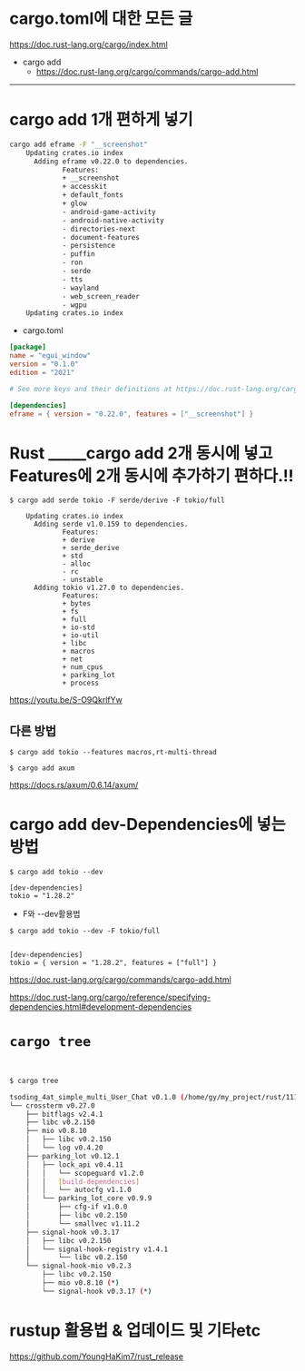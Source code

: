 # cargo.toml에 대한 모든 글

https://doc.rust-lang.org/cargo/index.html

- cargo add
  - https://doc.rust-lang.org/cargo/commands/cargo-add.html

<hr>

# cargo add 1개 편하게 넣기

```bash
cargo add eframe -F "__screenshot"
    Updating crates.io index
      Adding eframe v0.22.0 to dependencies.
             Features:
             + __screenshot
             + accesskit
             + default_fonts
             + glow
             - android-game-activity
             - android-native-activity
             - directories-next
             - document-features
             - persistence
             - puffin
             - ron
             - serde
             - tts
             - wayland
             - web_screen_reader
             - wgpu
    Updating crates.io index
```

- cargo.toml

```toml
[package]
name = "egui_window"
version = "0.1.0"
edition = "2021"

# See more keys and their definitions at https://doc.rust-lang.org/cargo/reference/manifest.html

[dependencies]
eframe = { version = "0.22.0", features = ["__screenshot"] }

```

# Rust _____cargo add 2개 동시에 넣고 Features에 2개 동시에 추가하기 편하다.!!

```
$ cargo add serde tokio -F serde/derive -F tokio/full

    Updating crates.io index
      Adding serde v1.0.159 to dependencies.
             Features:
             + derive
             + serde_derive
             + std
             - alloc
             - rc
             - unstable
      Adding tokio v1.27.0 to dependencies.
             Features:
             + bytes
             + fs
             + full
             + io-std
             + io-util
             + libc
             + macros
             + net
             + num_cpus
             + parking_lot
             + process
```

https://youtu.be/S-O9QkrlfYw

## 다른 방법

```
$ cargo add tokio --features macros,rt-multi-thread
```

```
$ cargo add axum
```

https://docs.rs/axum/0.6.14/axum/


# cargo add dev-Dependencies에 넣는 방법


```
$ cargo add tokio --dev
```

```
[dev-dependencies]
tokio = "1.28.2"
```

- F와 --dev활용법

```
$ cargo add tokio --dev -F tokio/full


[dev-dependencies]
tokio = { version = "1.28.2", features = ["full"] }

```

https://doc.rust-lang.org/cargo/commands/cargo-add.html

https://doc.rust-lang.org/cargo/reference/specifying-dependencies.html#development-dependencies

# ```cargo tree```

```bash
  

$ cargo tree

tsoding_4at_simple_multi_User_Chat v0.1.0 (/home/gy/my_project/rust/111222/tsoding_4at_simple_multi_User_Chat)
└── crossterm v0.27.0
    ├── bitflags v2.4.1
    ├── libc v0.2.150
    ├── mio v0.8.10
    │   ├── libc v0.2.150
    │   └── log v0.4.20
    ├── parking_lot v0.12.1
    │   ├── lock_api v0.4.11
    │   │   └── scopeguard v1.2.0
    │   │   [build-dependencies]
    │   │   └── autocfg v1.1.0
    │   └── parking_lot_core v0.9.9
    │       ├── cfg-if v1.0.0
    │       ├── libc v0.2.150
    │       └── smallvec v1.11.2
    ├── signal-hook v0.3.17
    │   ├── libc v0.2.150
    │   └── signal-hook-registry v1.4.1
    │       └── libc v0.2.150
    └── signal-hook-mio v0.2.3
        ├── libc v0.2.150
        ├── mio v0.8.10 (*)
        └── signal-hook v0.3.17 (*)

```


# rustup 활용법 & 업데이드 및 기타etc

https://github.com/YoungHaKim7/rust_release
